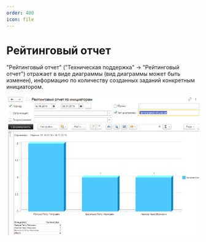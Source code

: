 ```yaml
---
order: 400
icon: file
---
```


# Рейтинговый отчет

"Рейтинговый отчет" ("Техническая поддержка" -> "Рейтинговый отчет") отражает в виде диаграммы (вид диаграммы может быть изменен), информацию по количеству созданных заданий конкретным инициатором.

![](static/01_РейтинговыйОтчет.png)
